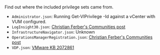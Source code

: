 ﻿Find out where the included privilege sets came from.

* `Administrator.json`: Running Get-VIPrivilege -Id against a vCenter with VUM configured.
* `LogInsight30.json`: [Christian Ferber's Communities post](https://communities.vmware.com/people/cferber/blog/2015/11/19/minimum-vcenter-permissions-required-for-vrealize-operations-and-vrealize-loginsight)
* `InfrastructureNavigator.json`: Unknown
* `OperationsManagerRegistration.json`: [Christian Ferber's Communities post](https://communities.vmware.com/people/cferber/blog/2015/11/19/minimum-vcenter-permissions-required-for-vrealize-operations-and-vrealize-loginsight)
* `VDP.json`: [VMware KB 2072861](https://kb.vmware.com/kb/2072861)
